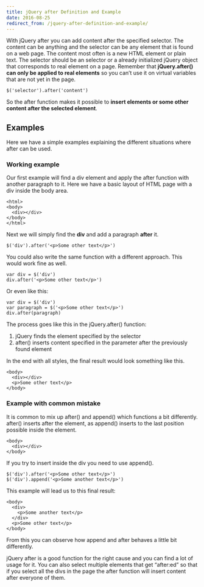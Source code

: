 ```yaml
---
title: jQuery after Definition and Example
date: 2016-08-25
redirect_from: /jquery-after-definition-and-example/
---
```

With jQuery after you can add content after the specified selector. The content can be anything and the selector can be any element that is found on a web page. The content most often is a new HTML element or plain text. The selector should be an selector or a already initialized jQuery object that corresponds to real element on a page. Remember that **jQuery.after() can only be applied to real elements** so you can’t use it on virtual variables that are not yet in the page.

```
$('selector').after('content')
```

So the after function makes it possible to **insert elements or some other content after the selected element**.

Examples
--------

Here we have a simple examples explaining the different situations where after can be used.

### Working example

Our first example will find a div element and apply the after function with another paragraph to it. Here we have a basic layout of HTML page with a div inside the body area.

```
<html>
<body>
  <div></div>
</body>
</html>
```

Next we will simply find the **div** and add a paragraph **after** it.

```
$('div').after('<p>Some other text</p>')
```

You could also write the same function with a different approach. This would work fine as well.

```
var div = $('div')
div.after('<p>Some other text</p>')
```

Or even like this:

```
var div = $('div')
var paragraph = $('<p>Some other text</p>')
div.after(paragraph)
```

The process goes like this in the jQuery.after() function:

1.  jQuery finds the element specified by the selector
2.  after() inserts content specified in the parameter after the previously found element

In the end with all styles, the final result would look something like this.

```
<body>
  <div></div>
  <p>Some other text</p>
</body>
```

### Example with common mistake

It is common to mix up after() and append() which functions a bit differently. after() inserts after the element, as append() inserts to the last position possible inside the element.

```
<body>
  <div></div>
</body>
```

If you try to insert inside the div you need to use append().

```
$('div').after('<p>Some other text</p>')
$('div').append('<p>Some another text</p>')
```

This example will lead us to this final result:

```
<body>
  <div>
    <p>Some another text</p>
  </div>
  <p>Some other text</p>
</body>
```

From this you can observe how append and after behaves a little bit differently.

jQuery after is a good function for the right cause and you can find a lot of usage for it. You can also select multiple elements that get “after:ed” so that if you select all the divs in the page the after function will insert content after everyone of them.